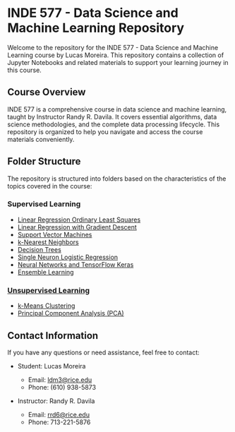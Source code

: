 # INDE 577 - Data Science and Machine Learning Repository

Welcome to the repository for the INDE 577 - Data Science and Machine Learning course by Lucas Moreira. This repository contains a collection of Jupyter Notebooks and related materials to support your learning journey in this course.

## Course Overview

INDE 577 is a comprehensive course in data science and machine learning, taught by Instructor Randy R. Davila. It covers essential algorithms, data science methodologies, and the complete data processing lifecycle. This repository is organized to help you navigate and access the course materials conveniently.

## Folder Structure

The repository is structured into folders based on the characteristics of the topics covered in the course:

### Supervised Learning

- [Linear Regression Ordinary Least Squares](/1_Supervised_Learning/1_Linear_Regression_OLS/readme.md)
- [Linear Regression with Gradient Descent](/1_Supervised_Learning/2_Linear_Regression_with_Gradient_Descent/readme.md)
- [Support Vector Machines](/1_Supervised_Learning/3_Support_Vector_Machines/readme.md)
- [k-Nearest Neighbors](/1_Supervised_Learning/4_KNN/readme.md)
- [Decision Trees](/1_Supervised_Learning/5_Decision_Trees/radme.md)
- [Single Neuron Logistic Regression](/1_Supervised_Learning/6_Single_Neuron_Logistic_Regression_and_Classification/readme.md)
- [Neural Networks and TensorFlow Keras](/1_Supervised_Learning/7_Neural_Networks_and_TensorFlow_Keras/readme.md)
- [Ensemble Learning](/1_Supervised_Learning/8_Ensemble_Learning/readme.md)

### [Unsupervised Learning](/2_Unsupervised_Learning_and_Dimensionality_Reduction/readme.md)

- [k-Means Clustering](/2_Unsupervised_Learning_and_Dimensionality_Reduction/Unsupervised_Learning_with_Clustering/readme.md)
- [Principal Component Analysis (PCA)](/2_Unsupervised_Learning_and_Dimensionality_Reduction/Principal_Component_Analysis_PCA/readme.md)


## Contact Information

If you have any questions or need assistance, feel free to contact:

- Student: Lucas Moreira
  - Email: ldm3@rice.edu
  - Phone: (610) 938-5873

- Instructor: Randy R. Davila
  - Email: rrd6@rice.edu
  - Phone: 713-221-5876